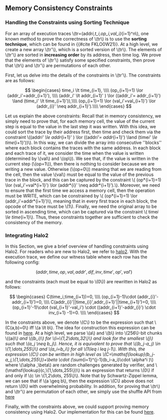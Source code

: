 ## Memory Consistency Constraints

### Handling the Constraints using Sorting Technique

For an array of execution traces \\(tr=(addr*i,t_i,op_i,val_i)*{i=1}^n\\), one known method to prove the correctness of \\(tr\\) is to use the **sorting technique**, which can be found in {{#cite FKLO0W21}}. At a high level, we create a new array \\(tr'\\), which is a sorted version of \\(tr\\). The elements of \\(tr'\\) are sorted in **increasing order** by its address, then time log. We prove that the elements of \\(tr'\\) satisfy some specified constraints, then prove that \\(tr\\) and \\(tr'\\) are permutations of each other.

First, let us delve into the details of the constraints in \\(tr'\\). The constraints are as follows:

$$
\begin{cases}
   time_i \lt time_{i+1}, \\\\
  (op_{i+1}=1) \lor (addr_i'=addr_{i+1}'), \\\\
  (addr_i' \lt addr_{i+1}' ) \lor ((addr_i'= addr_{i+1}') \land (time_i' \lt time_{i+1}')),\\\\
  (op_{i+1}=1) \lor (val_i'=val_{i+1}') \lor (addr_{i}' \neq addr_{i+1}').\\\\
\end{cases}
$$

Let us explain the above constraints: Recall that in memory consistency, we simply need to prove that, for each memory cell, the value of the current step is equal to the value in the last step it was written. With this idea, we could sort the trace by their address first, then time and check them via the constraint \\((addr*i' \le addr*{i+1}' ) \lor ((addr*i'= addr*{i+1}') \land (time*i' \le time*{i+1}'))\\). In this way, we can divide the array into consecutive ''blocks'' where each block contains the traces with the same address. In each block and each trace of it, we consider the time when the value is written (determined by \\(val\\) and \\(op\\)). We see that, if the value is written in the current step (\\(op=1\\)), then there is nothing to consider because we are writing a new value. Otherwise (\\(op=0\\)) meaning that we are reading from the cell, then the value \\(val\\) must be equal to the value of the previous trace in the block, and this can be captured by the constraint \\( (op*{i+1}=1) \lor (val_i'=val*{i+1}') \lor (addr*{i}' \neq addr*{i+1}').\\). Moreover, we need to ensure that the first time we access a memory cell, then the operation must be WRITE, which can be constrained by \\( (op*{i+1}=1) \lor (addr_i'=addr*{i+1}')\\), meaning that in every first trace in each block, the opcode of the trace must be \\(1\\). Finally, we need the original array to be sorted in ascending time, which can be captured via the constraint \\( time*i \le time*{i+1}\\). Thus, these constraints together are sufficient to check the consistency of the memory.

### Integrating Halo2

In this Section, we give a brief overview of handling constraints using Halo2. For readers who are new to Halo2, we refer to [halo2](./halo2-for-dummies/chapter.md). With the execution trace, we define our witness table where each row has the following config:

$$(addr,time,op,val,addr',dif,inv,time',op',val')$$

and the constraints (each must be equal to \\(0\\)) are rewritten in Halo2 as follows:

$$
\begin{cases}
C(time_i,time_{i+1})=0,  \\\\
(op_{i+1}-1)\cdot (addr_{i}'-addr_{i+1}')=0,  \\\\
C(addr_{i}'||time_{i}',addr_{i+1}'||time_{i+1}')=0, \\\\
(op_{i+1}'-1)\cdot (val_{i+1}'-val_i') \cdot ((addr_{i+1}'-addr_{i}') \cdot inv_{i+1} -1)=0.  \\\\
\end{cases}
$$

In the constraints above, we denote \\(C\\) to be the expression such that \\(C(a,b)=0\\) iff \\(a \lt b\\). The idea for construction this expression can be found in [here](https://github.com/privacy-scaling-explorations/zkevm-circuits/blob/main/zkevm-circuits/src/state_circuit/lexicographic_ordering.rs). At a high level, we parse \\(a\\) and \\(b\\) into \\(256\\)-bit chunks \\((a*i)\\) and \\((b_i)\\) for \\(i=\\{1,2\dots,32\\}\\) and look for the smallest \\(j\\) such that \\(a_j \neq b_j\\). Hence, it is equivalent to prove that \\((b_j-a_j) \in \\{1,\dots,255\\}\\) and \\(a_i=b_i\\) for all \\(1\leq i
leq j-1\\). With this, the expression \\(C\\) can be written in high level as \\(C=\mathsf{lookup}(b_j-a_j,\\{1,\dots,255\\})+\beta \cdot (\sum*{i=1}^{j-1}(b_i-a_i)\cdot \alpha^i )\\) where \\(\alpha ,\beta\\) are random challenges generated by verifier, and \\(\mathsf{lookup}(c,\\{1,\dots,255\\})\\) is an expression that returns \\(0\\) if and only if \\(c \in \\{1,2\dots, 255\\}\\). Note that by Schwartz-Zippel lemma, we can see that if \\(a \geq b\\), then the expression \\(C\\) above does not return \\(0\\) with overwhelming probability.
In addition, for proving that \\(tr\\) and \\(tr'\\) are permutation of each other, we simply use the shuffle API from [here](https://github.com/privacy-scaling-explorations/halo2/blob/9b33f9ce524dbb9133fc8b9638b2afd0571659a8/halo2_proofs/examples/shuffle_api.rs)

Finally, with the constraints above, we could support proving memory consistency using Halo2. Our implementation for this can be found [here](https://github.com/orochi-network/orochimaru/tree/main/zkmemory/src/constraints).
